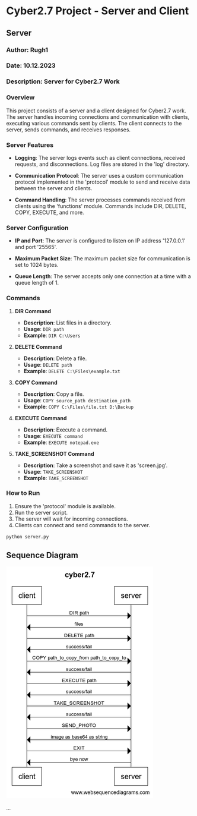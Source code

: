 # Cyber2.7 Project - Server and Client

## Server

### Author: Rugh1
### Date: 10.12.2023
### Description: Server for Cyber2.7 Work

### Overview

This project consists of a server and a client designed for Cyber2.7 work. The server handles incoming connections and communication with clients, executing various commands sent by clients. The client connects to the server, sends commands, and receives responses.

### Server Features

- **Logging**: The server logs events such as client connections, received requests, and disconnections. Log files are stored in the 'log' directory.

- **Communication Protocol**: The server uses a custom communication protocol implemented in the 'protocol' module to send and receive data between the server and clients.

- **Command Handling**: The server processes commands received from clients using the 'functions' module. Commands include DIR, DELETE, COPY, EXECUTE, and more.

### Server Configuration

- **IP and Port**: The server is configured to listen on IP address '127.0.0.1' and port '25565'.

- **Maximum Packet Size**: The maximum packet size for communication is set to 1024 bytes.

- **Queue Length**: The server accepts only one connection at a time with a queue length of 1.

### Commands

1. **DIR Command**
    - **Description**: List files in a directory.
    - **Usage**: `DIR path`
    - **Example**: `DIR C:\Users`

2. **DELETE Command**
    - **Description**: Delete a file.
    - **Usage**: `DELETE path`
    - **Example**: `DELETE C:\Files\example.txt`

3. **COPY Command**
    - **Description**: Copy a file.
    - **Usage**: `COPY source_path destination_path`
    - **Example**: `COPY C:\Files\file.txt D:\Backup`

4. **EXECUTE Command**
    - **Description**: Execute a command.
    - **Usage**: `EXECUTE command`
    - **Example**: `EXECUTE notepad.exe`

5. **TAKE_SCREENSHOT Command**
    - **Description**: Take a screenshot and save it as 'screen.jpg'.
    - **Usage**: `TAKE_SCREENSHOT`
    - **Example**: `TAKE_SCREENSHOT`

### How to Run

1. Ensure the 'protocol' module is available.
2. Run the server script.
3. The server will wait for incoming connections.
4. Clients can connect and send commands to the server.

```bash
python server.py
```

## Sequence Diagram

![Sequence Diagram](https://github.com/rugh1/Cyber2.7/raw/master/diagram.png)

...
